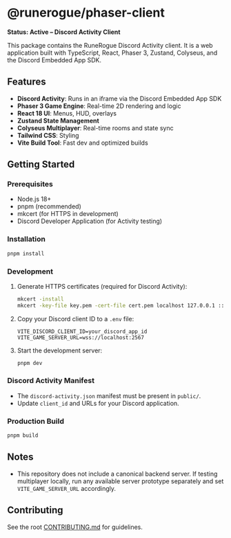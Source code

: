 # @runerogue/phaser-client

**Status: Active – Discord Activity Client**

This package contains the RuneRogue Discord Activity client. It is a web application built with TypeScript, React, Phaser 3, Zustand, Colyseus, and the Discord Embedded App SDK.

## Features

- **Discord Activity**: Runs in an iframe via the Discord Embedded App SDK
- **Phaser 3 Game Engine**: Real-time 2D rendering and logic
- **React 18 UI**: Menus, HUD, overlays
- **Zustand State Management**
- **Colyseus Multiplayer**: Real-time rooms and state sync
- **Tailwind CSS**: Styling
- **Vite Build Tool**: Fast dev and optimized builds

## Getting Started

### Prerequisites

- Node.js 18+
- pnpm (recommended)
- mkcert (for HTTPS in development)
- Discord Developer Application (for Activity testing)

### Installation

```bash
pnpm install
```

### Development

1. Generate HTTPS certificates (required for Discord Activity):
   ```bash
   mkcert -install
   mkcert -key-file key.pem -cert-file cert.pem localhost 127.0.0.1 ::1
   ```
2. Copy your Discord client ID to a `.env` file:
   ```env
   VITE_DISCORD_CLIENT_ID=your_discord_app_id
   VITE_GAME_SERVER_URL=wss://localhost:2567
   ```
3. Start the development server:
   ```bash
   pnpm dev
   ```

### Discord Activity Manifest

- The `discord-activity.json` manifest must be present in `public/`.
- Update `client_id` and URLs for your Discord application.

### Production Build

```bash
pnpm build
```

## Notes

- This repository does not include a canonical backend server. If testing multiplayer locally, run any available server prototype separately and set `VITE_GAME_SERVER_URL` accordingly.

## Contributing

See the root [CONTRIBUTING.md](../../CONTRIBUTING.md) for guidelines.
